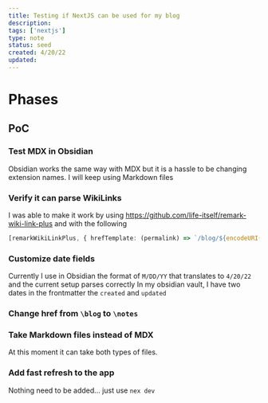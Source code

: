 ```yaml
---
title: Testing if NextJS can be used for my blog
description:
tags: ['nextjs']
type: note
status: seed
created: 4/20/22
updated:
---
```


# Phases
## PoC
### Test MDX in Obsidian

Obsidian works the same way with MDX but it is a hassle to be changing extension names. I will keep using Markdown files

### Verify it can parse WikiLinks
 
I was able to make it work by using https://github.com/life-itself/remark-wiki-link-plus and with the following 

```ts
[remarkWikiLinkPlus, { hrefTemplate: (permalink) => `/blog/${encodeURI(permalink)}` }],
```

### Customize date fields 
Currently I use in Obsidian the format of `M/DD/YY` that translates to `4/20/22` and the current setup parses correctly
In my obsidian vault, I have two dates in the frontmatter the `created` and `updated`
### Change href  from `\blog` to `\notes` 

### Take Markdown files instead of MDX
At this moment it can take both types of files. 

### Add  fast refresh to the app
Nothing need to be added... just use `nex dev`







